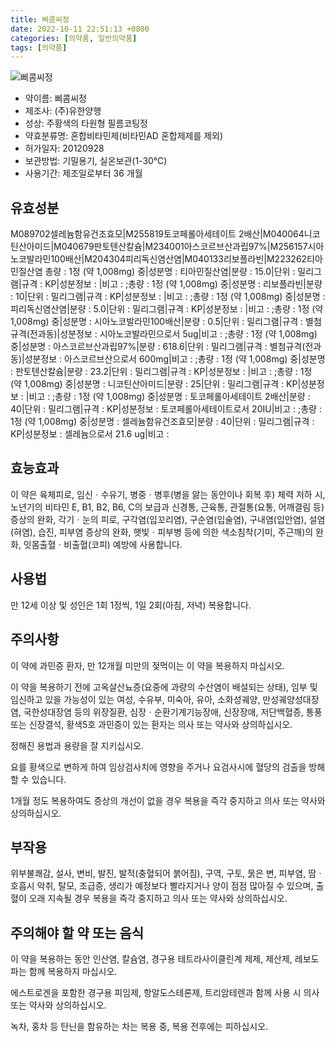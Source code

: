 ```yaml
---
title: 삐콤씨정
date: 2022-10-11 22:51:13 +0800
categories: [의약품, 일반의약품]
tags: [의약품]
---
```

![삐콤씨정](https://nedrug.mfds.go.kr/pbp/cmn/itemImageDownload/152285649754900020)

- 약이름: 삐콤씨정
- 제조사: (주)유한양행
- 성상: 주황색의 타원형 필름코팅정
- 약효분류명: 혼합비타민제(비타민AD 혼합제제를 제외)
- 허가일자: 20120928
- 보관방법: 기밀용기, 실온보관(1-30℃)
- 사용기간: 제조일로부터 36 개월
## 유효성분
M089702셀레늄함유건조효모|M255819토코페롤아세테이트 2배산|M040064니코틴산아미드|M040679판토텐산칼슘|M234001아스코르브산과립97%|M256157시아노코발라민100배산|M204304피리독신염산염|M040133리보플라빈|M223262티아민질산염
총량 : 1정 (약 1,008mg) 중|성분명 : 티아민질산염|분량 : 15.0|단위 : 밀리그램|규격 : KP|성분정보 : |비고 : ;총량 : 1정 (약 1,008mg) 중|성분명 : 리보플라빈|분량 : 10|단위 : 밀리그램|규격 : KP|성분정보 : |비고 : ;총량 : 1정 (약 1,008mg) 중|성분명 : 피리독신염산염|분량 : 5.0|단위 : 밀리그램|규격 : KP|성분정보 : |비고 : ;총량 : 1정 (약 1,008mg) 중|성분명 : 시아노코발라민100배산|분량 : 0.5|단위 : 밀리그램|규격 : 별첨규격(전과동)|성분정보 : 시아노코발라민으로서 5ug|비고 : ;총량 : 1정 (약 1,008mg) 중|성분명 : 아스코르브산과립97%|분량 : 618.6|단위 : 밀리그램|규격 : 별첨규격(전과동)|성분정보 : 아스코르브산으로서 600mg|비고 : ;총량 : 1정 (약 1,008mg) 중|성분명 : 판토텐산칼슘|분량 : 23.2|단위 : 밀리그램|규격 : KP|성분정보 : |비고 : ;총량 : 1정 (약 1,008mg) 중|성분명 : 니코틴산아미드|분량 : 25|단위 : 밀리그램|규격 : KP|성분정보 : |비고 : ;총량 : 1정 (약 1,008mg) 중|성분명 : 토코페롤아세테이트 2배산|분량 : 40|단위 : 밀리그램|규격 : KP|성분정보 : 토코페롤아세테이트로서 20IU|비고 : ;총량 : 1정 (약 1,008mg) 중|성분명 : 셀레늄함유건조효모|분량 : 40|단위 : 밀리그램|규격 : KP|성분정보 : 셀레늄으로서 21.6 ug|비고 :
## 효능효과
이 약은 육체피로, 임신ㆍ수유기, 병중ㆍ병후(병을 앓는 동안이나 회복 후) 체력 저하 시, 노년기의 비타민 E, B1, B2, B6, C의 보급과 신경통, 근육통, 관절통(요통, 어깨결림 등) 증상의 완화, 각기ㆍ눈의 피로, 구각염(입꼬리염), 구순염(입술염), 구내염(입안염), 설염(혀염), 습진, 피부염 증상의 완화, 햇빛ㆍ피부병 등에 의한 색소침착(기미, 주근깨)의 완화, 잇몸출혈ㆍ비출혈(코피) 예방에 사용합니다.

## 사용법
만 12세 이상 및 성인은 1회 1정씩, 1일 2회(아침, 저녁) 복용합니다.

## 주의사항
이 약에 과민증 환자, 만 12개월 미만의 젖먹이는 이 약을 복용하지 마십시오.

이 약을 복용하기 전에 고옥살산뇨증(요중에 과량의 수산염이 배설되는 상태), 임부 및 임신하고 있을 가능성이 있는 여성, 수유부, 미숙아, 유아, 소화성궤양, 만성궤양성대장염, 국한성대장염 등의 위장질환, 심장ㆍ순환기계기능장애, 신장장애, 저단백혈증, 통풍 또는 신장결석, 황색5호 과민증이 있는 환자는 의사 또는 약사와 상의하십시오.

정해진 용법과 용량을 잘 지키십시오.

요를 황색으로 변하게 하여 임상검사치에 영향을 주거나 요검사시에 혈당의 검출을 방해할 수 있습니다.

1개월 정도 복용하여도 증상의 개선이 없을 경우 복용을 즉각 중지하고 의사 또는 약사와 상의하십시오.

## 부작용
위부불쾌감, 설사, 변비, 발진, 발적(충혈되어 붉어짐), 구역, 구토, 묽은 변, 피부염, 땀ㆍ호흡시 악취, 탈모, 조급증, 생리가 예정보다 빨라지거나 양이 점점 많아질 수 있으며, 출혈이 오래 지속될 경우 복용을 즉각 중지하고 의사 또는 약사와 상의하십시오.

## 주의해야 할 약 또는 음식
이 약을 복용하는 동안 인산염, 칼슘염, 경구용 테트라사이클린계 제제, 제산제, 레보도파는 함께 복용하지 마십시오.

에스트로겐을 포함한 경구용 피임제, 항알도스테론제, 트리암테렌과 함께 사용 시 의사 또는 약사와 상의하십시오.

녹차, 홍차 등 탄닌을 함유하는 차는 복용 중, 복용 전후에는 피하십시오.

